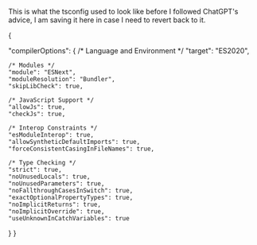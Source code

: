 This is what the tsconfig used to look like before I followed ChatGPT's advice, I am saving it here in case I need to revert back to it.

{

  "compilerOptions": {
    /* Language and Environment */
    "target": "ES2020",

    /* Modules */
    "module": "ESNext",
    "moduleResolution": "Bundler",
    "skipLibCheck": true,

    /* JavaScript Support */
    "allowJs": true,
    "checkJs": true,

    /* Interop Constraints */
    "esModuleInterop": true,
    "allowSyntheticDefaultImports": true,
    "forceConsistentCasingInFileNames": true,

    /* Type Checking */
    "strict": true,
    "noUnusedLocals": true,
    "noUnusedParameters": true,
    "noFallthroughCasesInSwitch": true,
    "exactOptionalPropertyTypes": true,
    "noImplicitReturns": true,
    "noImplicitOverride": true,
    "useUnknownInCatchVariables": true
  }
}